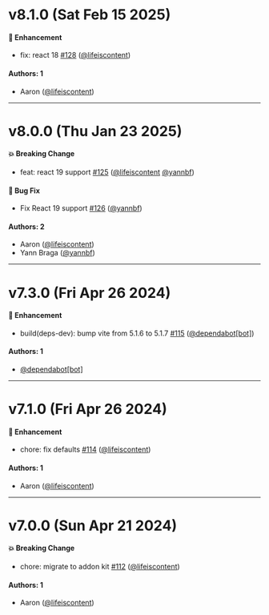 # v8.1.0 (Sat Feb 15 2025)

#### 🚀 Enhancement

- fix: react 18 [#128](https://github.com/lifeiscontent/storybook-addon-apollo-client/pull/128) ([@lifeiscontent](https://github.com/lifeiscontent))

#### Authors: 1

- Aaron ([@lifeiscontent](https://github.com/lifeiscontent))

---

# v8.0.0 (Thu Jan 23 2025)

#### 💥 Breaking Change

- feat: react 19 support [#125](https://github.com/lifeiscontent/storybook-addon-apollo-client/pull/125) ([@lifeiscontent](https://github.com/lifeiscontent) [@yannbf](https://github.com/yannbf))

#### 🐛 Bug Fix

- Fix React 19 support [#126](https://github.com/lifeiscontent/storybook-addon-apollo-client/pull/126) ([@yannbf](https://github.com/yannbf))

#### Authors: 2

- Aaron ([@lifeiscontent](https://github.com/lifeiscontent))
- Yann Braga ([@yannbf](https://github.com/yannbf))

---

# v7.3.0 (Fri Apr 26 2024)

#### 🚀 Enhancement

- build(deps-dev): bump vite from 5.1.6 to 5.1.7 [#115](https://github.com/lifeiscontent/storybook-addon-apollo-client/pull/115) ([@dependabot[bot]](https://github.com/dependabot[bot]))

#### Authors: 1

- [@dependabot[bot]](https://github.com/dependabot[bot])

---

# v7.1.0 (Fri Apr 26 2024)

#### 🚀 Enhancement

- chore: fix defaults [#114](https://github.com/lifeiscontent/storybook-addon-apollo-client/pull/114) ([@lifeiscontent](https://github.com/lifeiscontent))

#### Authors: 1

- Aaron ([@lifeiscontent](https://github.com/lifeiscontent))

---

# v7.0.0 (Sun Apr 21 2024)

#### 💥 Breaking Change

- chore: migrate to addon kit [#112](https://github.com/lifeiscontent/storybook-addon-apollo-client/pull/112) ([@lifeiscontent](https://github.com/lifeiscontent))

#### Authors: 1

- Aaron ([@lifeiscontent](https://github.com/lifeiscontent))

